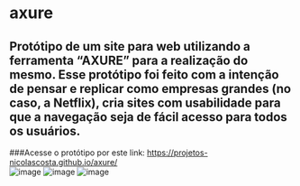 # axure
## Protótipo de um site para web utilizando a ferramenta “AXURE” para a realização do mesmo. Esse protótipo foi feito com a intenção de pensar e replicar como empresas grandes (no caso, a Netflix), cria sites com usabilidade para que a navegação seja de fácil acesso para todos os usuários.
###Acesse o protótipo por este link: https://projetos-nicolascosta.github.io/axure/
<br>
![image](https://user-images.githubusercontent.com/79856294/172512699-e050b181-6d4e-470a-87df-0c1f5072a8f9.png)
![image](https://user-images.githubusercontent.com/79856294/172512751-26aa4675-8d8c-4bec-91a2-ace4b5854436.png)
![image](https://user-images.githubusercontent.com/79856294/172512777-f7856c74-fb97-4d64-b486-cd7a66d2cdda.png)
